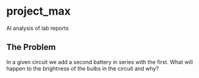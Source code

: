 # project_max
AI analysis of lab reports

## The Problem
In a given circuit we add a second battery in series with the first. What will happen to the brightness of the bulbs in the circuit and why?
